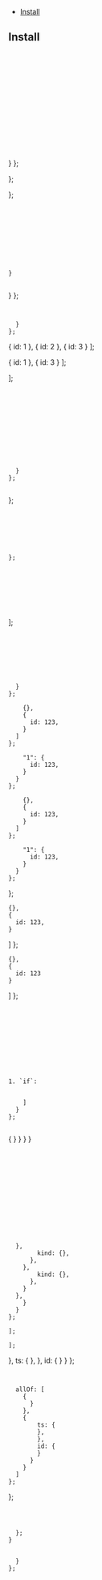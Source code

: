 




- [Install](#install)



## Install

```
```





```


```


```


```








```
```






```
```



```








```







  }
};

};

};
```









}


```










  }
};


```


  }
};

```








  { id: 1 },
  { id: 2 },
  { id: 3 }
];

  { id: 1 },
  { id: 3 }
];

];
```











  }
};


```






};


```






};


```









```






```


];
```







  }
};

    {},
    {
      id: 123,
    }
  ]
};

    "1": {
      id: 123,
    }
  }
};

    {},
    {
      id: 123,
    }
  ]
};

    "1": {
      id: 123,
    }
  }
};
```






};

    {},
    {
      id: 123,
    }
  ]
};

    {},
    {
      id: 123
    }
  ]
};
```










1. `if`:


    ]
  }
};


```


{
      }
    }
  }
}
```













  },
        kind: {},
      },
    },
        kind: {},
      },
    }
  },
    }
  }
};

];

];
```












  },
    ts: {
    },
    },
    id: {
    }
  }
};



```


  allOf: [
    {
      }
    },
    {
        ts: {
        },
        },
        id: {
        }
      }
    }
  ]
};

```





};


```



  };
}


  }
};
```



